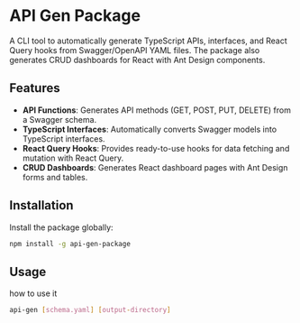 # API Gen Package

A CLI tool to automatically generate TypeScript APIs, interfaces, and React Query hooks from Swagger/OpenAPI YAML files. The package also generates CRUD dashboards for React with Ant Design components.

## Features

- **API Functions**: Generates API methods (GET, POST, PUT, DELETE) from a Swagger schema.
- **TypeScript Interfaces**: Automatically converts Swagger models into TypeScript interfaces.
- **React Query Hooks**: Provides ready-to-use hooks for data fetching and mutation with React Query.
- **CRUD Dashboards**: Generates React dashboard pages with Ant Design forms and tables.

## Installation

Install the package globally:

```bash
npm install -g api-gen-package
```

## Usage

how to use it 

```bash
api-gen [schema.yaml] [output-directory]
```
